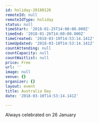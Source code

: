 ```yaml
---
id: holiday-20180126
remoteId: null
remoteIdType: holiday
status: null
timeStart: '2018-01-25T14:00:00.000Z'
timeEnd: '2018-01-26T14:00:00.000Z'
timeCreated: '2018-03-10T14:53:14.141Z'
timeUpdated: '2018-03-10T14:53:14.141Z'
countAttending: null
countCapacity: null
countWaitlist: null
price: Free
url: ''
image: null
venue: {}
organizer: {}
layout: event
title: Australia Day
date: '2018-03-10T14:53:14.141Z'

---
```

Always celebrated on 26 January
